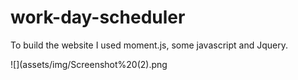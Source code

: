 # work-day-scheduler

To build the website I used moment.js, some javascript and Jquery. 

![](assets/img/Screenshot%20(2).png
